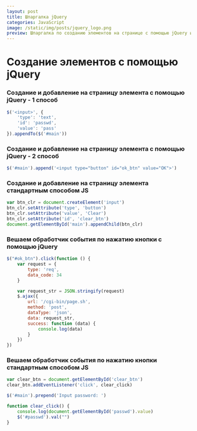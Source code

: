 ```yaml
---
layout: post
title: Шпаргалка jQuery  
categories: JavaScript
image: /static/img/posts/jquery_logo.png
preview: Шпаргалка по созданию элементов на странице с помощью jQuery и JS
---
```

# Создание элементов с помощью jQuery

### Создание и добавление на страницу элемента  с помощью jQuery - 1 способ
```js
$('<input>', {
    'type': 'text',
    'id': 'passwd',
    'value': 'pass'
}).appendTo($('#main'))
```

### Создание и добавление на страницу элемента  с помощью jQuery - 2 способ
```js
$('#main').append('<input type="button" id="ok_btn" value="OK">')
```

### Создание и добавление на страницу элемента стандартным способом JS
```js
var btn_clr = document.createElement('input')
btn_clr.setAttribute('type', 'button')
btn_clr.setAttribute('value', 'Clear')
btn_clr.setAttribute('id', 'clear_btn')
document.getElementById('main').appendChild(btn_clr)
```

### Вешаем обработчик события по нажатию кнопки с помощью jQuery
```js
$("#ok_btn").click(function () {
    var request = {
        type: 'req',
        data_code: 34
    }

    var request_str = JSON.stringify(request)
    $.ajax({
        url: '/cgi-bin/page.sh',
        method: 'post',
        dataType: 'json',
        data: request_str,
        success: function (data) {
            console.log(data)
        }
    })
})
```

### Вешаем обработчик события по нажатию кнопки стандартным способом JS
```js
var clear_btn = document.getElementById('clear_btn')
clear_btn.addEventListener('click', clear_click)

$('#main').prepend('Input password: ')

function clear_click() {
    console.log(document.getElementById('passwd').value)
    $('#passwd').val("")
}
```